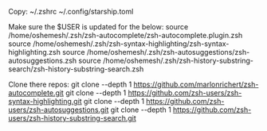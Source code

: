Copy:
~/.zshrc
~/.config/starship.toml

Make sure the $USER is updated for the below:
source /home/oshemesh/.zsh/zsh-autocomplete/zsh-autocomplete.plugin.zsh
source /home/oshemesh/.zsh/zsh-syntax-highlighting/zsh-syntax-highlighting.zsh
source /home/oshemesh/.zsh/zsh-autosuggestions/zsh-autosuggestions.zsh
source /home/oshemesh/.zsh/zsh-history-substring-search/zsh-history-substring-search.zsh

Clone there repos:
git clone --depth 1 https://github.com/marlonrichert/zsh-autocomplete.git
git clone --depth 1 https://github.com/zsh-users/zsh-syntax-highlighting.git
git clone --depth 1 https://github.com/zsh-users/zsh-autosuggestions.git
git clone --depth 1 https://github.com/zsh-users/zsh-history-substring-search.git
